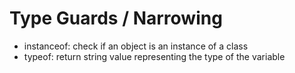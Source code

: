 # Type Guards / Narrowing

- instanceof: check if an object is an instance of a class
- typeof: return string value representing the type of the variable

